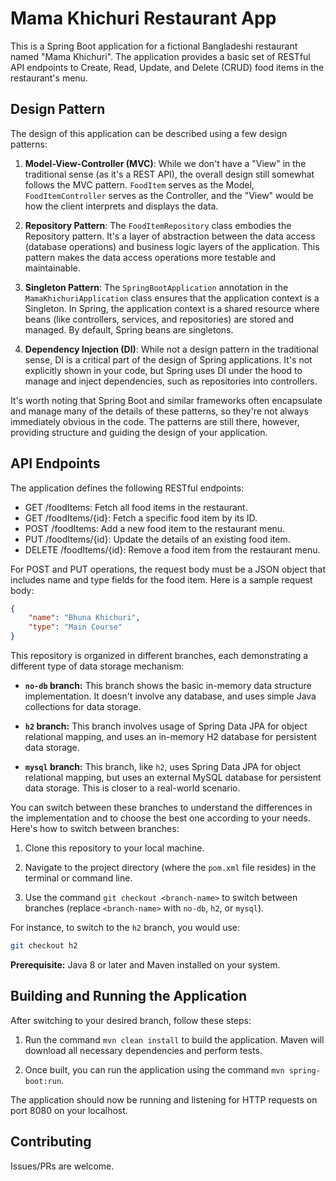 # Mama Khichuri Restaurant App

This is a Spring Boot application for a fictional Bangladeshi restaurant named "Mama Khichuri". The application provides a basic set of RESTful API endpoints to Create, Read, Update, and Delete (CRUD) food items in the restaurant's menu. 

## Design Pattern

The design of this application can be described using a few design patterns:

1. **Model-View-Controller (MVC)**: While we don't have a "View" in the traditional sense (as it's a REST API), the overall design still somewhat follows the MVC pattern. `FoodItem` serves as the Model, `FoodItemController` serves as the Controller, and the "View" would be how the client interprets and displays the data.

2. **Repository Pattern**: The `FoodItemRepository` class embodies the Repository pattern. It's a layer of abstraction between the data access (database operations) and business logic layers of the application. This pattern makes the data access operations more testable and maintainable. 

3. **Singleton Pattern**: The `SpringBootApplication` annotation in the `MamaKhichuriApplication` class ensures that the application context is a Singleton. In Spring, the application context is a shared resource where beans (like controllers, services, and repositories) are stored and managed. By default, Spring beans are singletons.

4. **Dependency Injection (DI)**: While not a design pattern in the traditional sense, DI is a critical part of the design of Spring applications. It's not explicitly shown in your code, but Spring uses DI under the hood to manage and inject dependencies, such as repositories into controllers.

It's worth noting that Spring Boot and similar frameworks often encapsulate and manage many of the details of these patterns, so they're not always immediately obvious in the code. The patterns are still there, however, providing structure and guiding the design of your application.

## API Endpoints

The application defines the following RESTful endpoints:

- GET /foodItems: Fetch all food items in the restaurant.
- GET /foodItems/{id}: Fetch a specific food item by its ID.
- POST /foodItems: Add a new food item to the restaurant menu.
- PUT /foodItems/{id}: Update the details of an existing food item.
- DELETE /foodItems/{id}: Remove a food item from the restaurant menu.

For POST and PUT operations, the request body must be a JSON object that includes name and type fields for the food item. Here is a sample request body:

```json
{
    "name": "Bhuna Khichuri",
    "type": "Main Course"
}
```

This repository is organized in different branches, each demonstrating a different type of data storage mechanism:

- **`no-db` branch:** This branch shows the basic in-memory data structure implementation. It doesn't involve any database, and uses simple Java collections for data storage.
  
- **`h2` branch:** This branch involves usage of Spring Data JPA for object relational mapping, and uses an in-memory H2 database for persistent data storage.

- **`mysql` branch:** This branch, like `h2`, uses Spring Data JPA for object relational mapping, but uses an external MySQL database for persistent data storage. This is closer to a real-world scenario.

You can switch between these branches to understand the differences in the implementation and to choose the best one according to your needs. Here's how to switch between branches:

1. Clone this repository to your local machine.

2. Navigate to the project directory (where the `pom.xml` file resides) in the terminal or command line.

3. Use the command `git checkout <branch-name>` to switch between branches (replace `<branch-name>` with `no-db`, `h2`, or `mysql`).

For instance, to switch to the `h2` branch, you would use:

```bash
git checkout h2
```

**Prerequisite:** Java 8 or later and Maven installed on your system.

## Building and Running the Application

After switching to your desired branch, follow these steps:

1. Run the command `mvn clean install` to build the application. Maven will download all necessary dependencies and perform tests.

2. Once built, you can run the application using the command `mvn spring-boot:run`.

The application should now be running and listening for HTTP requests on port 8080 on your localhost.

## Contributing

Issues/PRs are welcome.